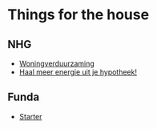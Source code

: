# Things for the house

## NHG

- [Woningverduurzaming](https://www.nhg.nl/Consument/NHG-afsluiten/NHG-hypotheek-voor-woningverduurzaming)
- [Haal meer energie uit je hypotheek!](https://nhg.maglr.com/energieboekje-nhg/cover)

## Funda

- [Starter](https://www.funda.nl/meer-weten/starter/)
